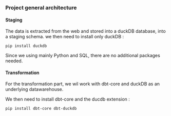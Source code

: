 ### Project general architecture

#### Staging 
The data is extracted from the web and stored into a duckDB database, into a staging schema.
we then need to install only duckDB :
```
pip install duckdb
```
Since we using mainly Python and SQL, there are no additional packages needed.

#### Transformation
For the transformation part, we wil work with dbt-core and duckDB as an underlying datawarehouse.

We then need to install dbt-core and the ducdb extension : 
```
pip install dbt-core dbt-duckdb
```